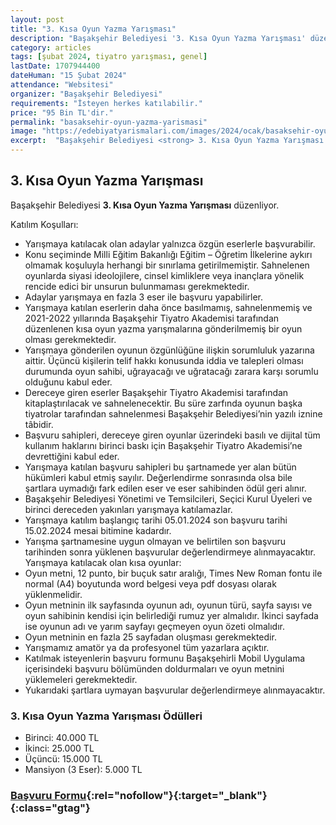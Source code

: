 ```yaml
---
layout: post
title: "3. Kısa Oyun Yazma Yarışması"
description: "Başakşehir Belediyesi '3. Kısa Oyun Yazma Yarışması' düzenliyor."
category: articles
tags: [şubat 2024, tiyatro yarışması, genel]
lastDate: 1707944400
dateHuman: "15 Şubat 2024"
attendance: "Websitesi"
organizer: "Başakşehir Belediyesi"
requirements: "İsteyen herkes katılabilir."
price: "95 Bin TL'dir."
permalink: "basaksehir-oyun-yazma-yarismasi"
image: "https://edebiyatyarismalari.com/images/2024/ocak/basaksehir-oyun-yazma-yarismasi.jpg"
excerpt:  "Başakşehir Belediyesi <strong> 3. Kısa Oyun Yazma Yarışması </strong> düzenliyor."
---
```


## 3. Kısa Oyun Yazma Yarışması
Başakşehir Belediyesi **3. Kısa Oyun Yazma Yarışması** düzenliyor.  

Katılım Koşulları:
- Yarışmaya katılacak olan adaylar yalnızca özgün eserlerle başvurabilir.
- Konu seçiminde Milli Eğitim Bakanlığı Eğitim – Öğretim İlkelerine aykırı olmamak koşuluyla herhangi bir sınırlama getirilmemiştir. Sahnelenen oyunlarda siyasi ideolojilere, cinsel kimliklere veya inançlara yönelik rencide edici bir unsurun bulunmaması gerekmektedir.
- Adaylar yarışmaya en fazla 3 eser ile başvuru yapabilirler.
- Yarışmaya katılan eserlerin daha önce basılmamış, sahnelenmemiş ve 2021-2022 yıllarında Başakşehir Tiyatro Akademisi tarafından düzenlenen kısa oyun yazma yarışmalarına gönderilmemiş bir oyun olması gerekmektedir.
- Yarışmaya gönderilen oyunun özgünlüğüne ilişkin sorumluluk yazarına aittir. Üçüncü kişilerin telif hakkı konusunda iddia ve talepleri olması durumunda oyun sahibi, uğrayacağı ve uğratacağı zarara karşı sorumlu olduğunu kabul eder.
- Dereceye giren eserler Başakşehir Tiyatro Akademisi tarafından kitaplaştırılacak ve sahnelenecektir. Bu süre zarfında oyunun başka tiyatrolar tarafından sahnelenmesi Başakşehir Belediyesi’nin yazılı iznine tâbidir.
- Başvuru sahipleri, dereceye giren oyunlar üzerindeki basılı ve dijital tüm kullanım haklarını birinci baskı için Başakşehir Tiyatro Akademisi’ne devrettiğini kabul eder.
- Yarışmaya katılan başvuru sahipleri bu şartnamede yer alan bütün hükümleri kabul etmiş sayılır. Değerlendirme sonrasında olsa bile şartlara uymadığı fark edilen eser ve eser sahibinden ödül geri alınır.
- Başakşehir Belediyesi Yönetimi ve Temsilcileri, Seçici Kurul Üyeleri ve birinci dereceden yakınları yarışmaya katılamazlar.
- Yarışmaya katılım başlangıç tarihi 05.01.2024 son başvuru tarihi 15.02.2024 mesai bitimine kadardır.
- Yarışma şartnamesine uygun olmayan ve belirtilen son başvuru tarihinden sonra yüklenen başvurular değerlendirmeye alınmayacaktır.
Yarışmaya katılacak olan kısa oyunlar:
- Oyun metni, 12 punto, bir buçuk satır aralığı, Times New Roman fontu ile normal (A4) boyutunda word belgesi veya pdf dosyası olarak yüklenmelidir.
- Oyun metninin ilk sayfasında oyunun adı, oyunun türü, sayfa sayısı ve oyun sahibinin kendisi için belirlediği rumuz yer almalıdır. İkinci sayfada ise oyunun adı ve yarım sayfayı geçmeyen oyun özeti olmalıdır.
- Oyun metninin en fazla 25 sayfadan oluşması gerekmektedir. 
- Yarışmamız amatör ya da profesyonel tüm yazarlara açıktır. 
- Katılmak isteyenlerin başvuru formunu Başakşehirli Mobil Uygulama içerisindeki başvuru bölümünden doldurmaları ve oyun metnini yüklemeleri gerekmektedir.
- Yukarıdaki şartlara uymayan başvurular değerlendirmeye alınmayacaktır.


### 3. Kısa Oyun Yazma Yarışması Ödülleri
- Birinci: 40.000 TL
- İkinci: 25.000 TL
- Üçüncü: 15.000 TL
- Mansiyon (3 Eser): 5.000 TL


### [Başvuru Formu](https://kultursanat.basaksehir.bel.tr/basaksehir-tiyatro-akademisi-3-kisa-oyun-yazma-yarismasi/?ref=edebiyatyarismalari.com){:rel="nofollow"}{:target="_blank"}{:class="gtag"}